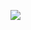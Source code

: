 ![](https://github.com/geoffreylink/Projects/blob/master/08%20Data%20Engineering/images/GraphTypes.png)
